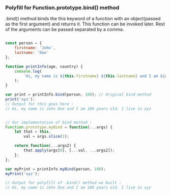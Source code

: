 ### Polyfill for Function.prototype.bind() method

.bind() method binds the this keyword of a function with an object(passed as the first argument) and returns it. This function can be invoked later. Rest of the arguments can be passed separated by a comma.


```javascript

const person = {
	firstname: 'John',
	lastname: 'Doe'
};

function printInfo(age, country) {
	console.log(
		`Hi, my name is ${this.firstname} ${this.lastname} and I am ${age} years old. I live in ${country}`
	);
}

var print = printInfo.bind(person, 100); // Original bind method
print('xyz');
// Output for this goes here :
// Hi, my name is John Doe and I am 100 years old. I live in xyz


// Our implementation of bind method :
Function.prototype.myBind = function(...args) {
	let that = this,
		val = args.slice(1);

	return function(...args2) {
		that.apply(args[0], [...val, ...args2]);
	};
};

var myPrint = printInfo.myBind(person, 100);
myPrint('xyz');

// Output for polyfill of .bind() method we built :
// Hi, my name is John Doe and I am 100 years old. I live in xyz

```
